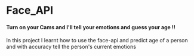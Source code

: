 # Face_API
#### Turn on your Cams and I'll tell your emotions and guess your age !!  
In this project I learnt how to use the face-api and predict age of a person and with accuracy tell the person's current emotions

